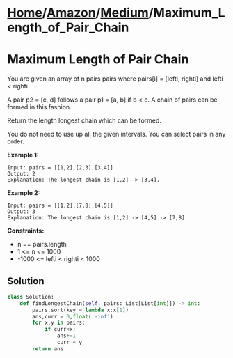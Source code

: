 # [Home](./../..)/[Amazon](./..)/[Medium](./)/Maximum_Length_of_Pair_Chain
<h1>Maximum Length of Pair Chain</h1>

<p>
You are given an array of n pairs pairs where pairs[i] = [lefti, righti] and lefti < righti.
</p>
<p>
A pair p2 = [c, d] follows a pair p1 = [a, b] if b < c. A chain of pairs can be formed in this fashion.
</p>
<p>
Return the length longest chain which can be formed.
</p>
<p>
You do not need to use up all the given intervals. You can select pairs in any order.
</p>

<b>Example 1:</b>

    Input: pairs = [[1,2],[2,3],[3,4]]
    Output: 2
    Explanation: The longest chain is [1,2] -> [3,4].
    
<b>Example 2:</b>

    Input: pairs = [[1,2],[7,8],[4,5]]
    Output: 3
    Explanation: The longest chain is [1,2] -> [4,5] -> [7,8].

<b>Constraints:</b>

- n == pairs.length
- 1 <= n <= 1000
- -1000 <= lefti < righti < 1000

<h2>Solution</h2>

```python
class Solution:
    def findLongestChain(self, pairs: List[List[int]]) -> int:
        pairs.sort(key = lambda x:x[1])
        ans,curr = 0,float('-inf')
        for x,y in pairs:
            if curr<x:
                ans+=1
                curr = y
        return ans
```
